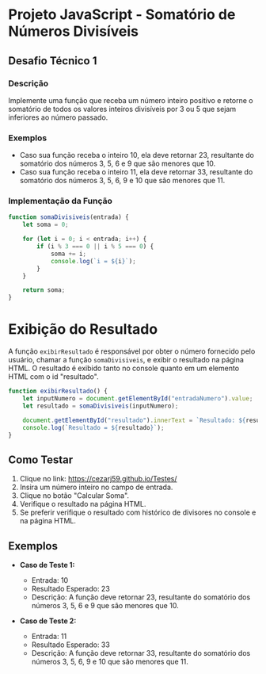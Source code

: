 # Projeto JavaScript - Somatório de Números Divisíveis

## Desafio Técnico 1

### Descrição
Implemente uma função que receba um número inteiro positivo e retorne o somatório de todos os valores inteiros divisíveis por 3 ou 5 que sejam inferiores ao número passado.

### Exemplos
- Caso sua função receba o inteiro 10, ela deve retornar 23, resultante do somatório dos números 3, 5, 6 e 9 que são menores que 10.
- Caso sua função receba o inteiro 11, ela deve retornar 33, resultante do somatório dos números 3, 5, 6, 9 e 10 que são menores que 11.

### Implementação da Função
```javascript
function somaDivisiveis(entrada) {
    let soma = 0;

    for (let i = 0; i < entrada; i++) {
        if (i % 3 === 0 || i % 5 === 0) {
            soma += i;
            console.log(`i = ${i}`);
        }
    }

    return soma;
}

```
# Exibição do Resultado

A função `exibirResultado` é responsável por obter o número fornecido pelo usuário, chamar a função `somaDivisiveis`, e exibir o resultado na página HTML. O resultado é exibido tanto no console quanto em um elemento HTML com o id "resultado".

```javascript
function exibirResultado() {
    let inputNumero = document.getElementById("entradaNumero").value;
    let resultado = somaDivisiveis(inputNumero);

    document.getElementById("resultado").innerText = `Resultado: ${resultado}`;
    console.log(`Resultado = ${resultado}`);
}
```
## Como Testar

1. Clique no link: https://cezarj59.github.io/Testes/
2. Insira um número inteiro no campo de entrada.
3. Clique no botão "Calcular Soma".
4. Verifique o resultado na página HTML.
5. Se preferir verifique o resultado com histórico de divisores no console e na página HTML.

## Exemplos

- **Caso de Teste 1:**
  - Entrada: 10
  - Resultado Esperado: 23
  - Descrição: A função deve retornar 23, resultante do somatório dos números 3, 5, 6 e 9 que são menores que 10.

- **Caso de Teste 2:**
  - Entrada: 11
  - Resultado Esperado: 33
  - Descrição: A função deve retornar 33, resultante do somatório dos números 3, 5, 6, 9 e 10 que são menores que 11.
